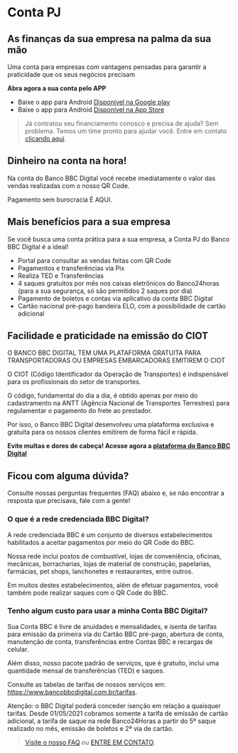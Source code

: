 # Conta PJ

## As finanças da sua empresa na palma da sua mão

Uma conta para empresas com vantagens pensadas para garantir a praticidade que os seus negócios precisam

**Abra agora a sua conta pelo APP**

- Baixe o app para Android [Disponível na Google play]()
- Baixe o app para Android [Disponível na App Store]()

> Já contratou seu financiamento conosco e precisa de ajuda? Sem problema. Temos um time pronto para ajudar você. Entre em contato [clicando aqui](https://bancobbcdigital.com.br/canais-atendimento).

## Dinheiro na conta na hora!

Na conta do Banco BBC Digital você recebe imediatamente o valor das vendas realizadas com o nosso QR Code.

Pagamento sem burocracia É AQUI.

## Mais benefícios para a sua empresa

Se você busca uma conta prática para a sua empresa, a Conta PJ do Banco BBC Digital é a ideal!

- Portal para consultar as vendas feitas com QR Code
- Pagamentos e transferências via Pix
- Realiza TED e Transferências
- 4 saques gratuitos por mês nos caixas eletrônicos do Banco24horas (para a sua segurança, só são permitidos 2 saques por dia)
- Pagamento de boletos e contas via aplicativo da conta BBC Digital
- Cartão nacional pré-pago bandeira ELO, com a possibilidade de cartão adicional

## Facilidade e praticidade na emissão do CIOT

O BANCO BBC DIGITAL TEM UMA PLATAFORMA GRATUITA PARA TRANSPORTADORAS OU EMPRESAS EMBARCADORAS EMITIREM O CIOT

O CIOT (Código Identificador da Operação de Transportes) é indispensável para os profissionais do setor de transportes.

O código, fundamental do dia a dia, é obtido apenas por meio do cadastramento na ANTT (Agência Nacional de Transportes Terrestres) para regulamentar o pagamento do frete ao prestador.

Por isso, o Banco BBC Digital desenvolveu uma plataforma exclusiva e gratuita para os nossos clientes emitirem de forma fácil e rápida.

**Evite multas e dores de cabeça! Acesse agora a [plataforma do Banco BBC Digital](https://bancobbcdigital.com.br/ciot)**

## Ficou com alguma dúvida?

Consulte nossas perguntas frequentes (FAQ) abaixo e, se não encontrar a resposta que precisava, fale com a gente!

### O que é a rede credenciada BBC Digital?

A rede credenciada BBC é um conjunto de diversos estabelecimentos habilitados a aceitar pagamentos por meio do QR Code do BBC.

Nossa rede inclui postos de combustível, lojas de conveniência, oficinas, mecânicas, borracharias, lojas de material de construção, papelarias, farmácias, pet shops, lanchonetes e restaurantes, entre outros.

Em muitos destes estabelecimentos, além de efetuar pagamentos, você também pode realizar saques com o QR Code do BBC.

### Tenho algum custo para usar a minha Conta BBC Digital?

Sua Conta BBC é livre de anuidades e mensalidades, e isenta de tarifas para emissão da primeira via do Cartão BBC pré-pago, abertura de conta, manutenção de conta, transferências entre Contas BBC e recargas de celular.

Além disso, nosso pacote padrão de serviços, que é gratuito, inclui uma quantidade mensal de transferências (TED) e saques.

Consulte as tabelas de tarifas de nossos serviços em: https://www.bancobbcdigital.com.br/tarifas.

Atenção: o BBC Digital poderá conceder isenção em relação a quaisquer tarifas. Desde 01/05/2021 cobramos somente a tarifa de emissão de cartão adicional, a tarifa de saque na rede Banco24Horas a partir do 5º saque realizado no mês, emissão de boletos e 2ª via de cartão.

> [Visite o nosso FAQ](https://bancobbcdigital.com.br/perguntas-frequentes) ou [ENTRE EM CONTATO](https://bancobbcdigital.com.br/canais-atendimento).
